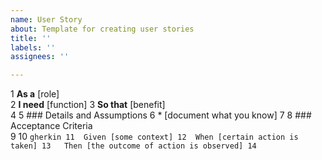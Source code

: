 ```yaml
---
name: User Story
about: Template for creating user stories
title: ''
labels: ''
assignees: ''

---
```


1  **As a** [role]  
2  **I need** [function] 
3  **So that** [benefit]  
4
5 ### Details and Assumptions
6  * [document what you know]
7
8  ### Acceptance Criteria  
9
10  ```gherkin
11  Given [some context]
12  When [certain action is taken]
13   Then [the outcome of action is observed]
14   ```
